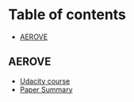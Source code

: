 # Table of contents

* [AEROVE](README.md)

## AEROVE

* [Udacity course](aerove/udacity-course.md)
* [Paper Summary](aerove/paper-summary.md)

